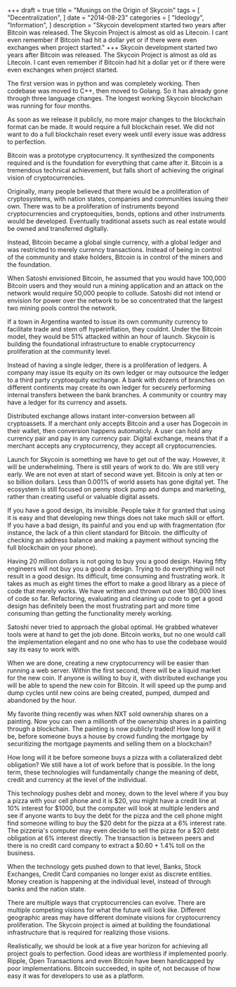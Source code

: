 +++
draft = true
title = "Musings on the Origin of Skycoin"
tags = [
    "Decentralization",
]
date = "2014-08-23"
categories = [
    "Ideology",
    "Information",
]
description = "Skycoin development started two years after Bitcoin was released. The Skycoin Project is almost as old as Litecoin. I cant even remember if Bitcoin had hit a dollar yet or if there were even exchanges when project started."
+++
Skycoin development started two years after Bitcoin was released. The Skycoin Project is almost as old as Litecoin. I cant even remember if Bitcoin had hit a dollar yet or if there were even exchanges when project started.

The first version was in python and was completely working. Then codebase was moved to C++, then moved to Golang. So it has already gone through three language changes. The longest working Skycoin blockchain was running for four months.

As soon as we release it publicly, no more major changes to the blockchain format can be made. It would require a full blockchain reset. We did not want to do a full blockchain reset every week until every issue was address to perfection.

Bitcoin was a prototype cryptocurrency. It synthesized the components required and is the foundation for everything that came after it. Bitcoin is a tremendous technical achievement, but falls short of achieving the original vision of cryptocurrencies.

Originally, many people believed that there would be a proliferation of cryptosystems, with nation states, companies and communities issuing their own. There was to be a proliferation of instruments beyond cryptocurrencies and cryptoequities, bonds, options and other instruments would be developed. Eventually traditional assets such as real estate would be owned and transferred digitally.

Instead, Bitcoin became a global single currency, with a global ledger and was restricted to merely currency transactions. Instead of being in control of the community and stake holders, Bitcoin is in control of the miners and the foundation.

When Satoshi envisioned Bitcoin, he assumed that you would have 100,000 Bitcoin users and they would run a mining application and an attack on the network would require 50,000 people to collude. Satoshi did not intend or envision for power over the network to be so concentrated that the largest two mining pools control the network.

If a town in Argentina wanted to issue its own community currency to facilitate trade and stem off hyperinflation, they couldnt. Under the Bitcoin model, they would be 51% attacked within an hour of launch. Skycoin is building the foundational infrastructure to enable cryptocurrency proliferation at the community level.

Instead of having a single ledger, there is a proliferation of ledgers. A company may issue its equity on its own ledger or may outsource the ledger to a third party cryptoequity exchange. A bank with dozens of branches on different continents may create its own ledger for securely performing internal transfers between the bank branches. A community or country may have a ledger for its currency and assets.

Distributed exchange allows instant inter-conversion between all cryptoassets. If a merchant only accepts Bitcoin and a user has Dogecoin in their wallet, then conversion happens automaticly. A user can hold any currency pair and pay in any currency pair. Digital exchange, means that if a merchant accepts any cryptocurrency, they accept all cryptocurrencies.

Launch for Skycoin is something we have to get out of the way. However, it will be underwhelming. There is still years of work to do. We are still very early. We are not even at start of second wave yet. Bitcoin is only at ten or so billion dollars. Less than 0.001% of world assets has gone digital yet. The ecosystem is still focused on penny stock pump and dumps and marketing, rather than creating useful or valuable digital assets.

If you have a good design, its invisible. People take it for granted that using it is easy and that developing new things does not take much skill or effort. If you have a bad design, its painful and you end up with fragmentation (for instance, the lack of a thin client standard for Bitcoin. the difficulty of checking an address balance and making a payment without syncing the full blockchain on your phone).

Having 20 million dollars is not going to buy you a good design. Having fifty engineers will not buy you a good a design. Trying to do everything will not result in a good design. Its difficult, time consuming and frustrating work. It takes as much as eight times the effort to make a good library as a piece of code that merely works. We have written and thrown out over 180,000 lines of code so far. Refactoring, evaluating and cleaning up code to get a good design has definitely been the most frustrating part and more time consuming than getting the functionality merely working.

Satoshi never tried to approach the global optimal. He grabbed whatever tools were at hand to get the job done. Bitcoin works, but no one would call the implementation elegant and no one who has to use the codebase would say its easy to work with.

When we are done, creating a new cryptocurrency will be easier than running a web server. Within the first second, there will be a liquid market for the new coin. If anyone is willing to buy it, with distributed exchange you will be able to spend the new coin for Bitcoin. It will speed up the pump and dump cycles until new coins are being created, pumped, dumped and abandoned by the hour.

My favorite thing recently was when NXT sold ownership shares on a painting. Now you can own a millionth of the ownership shares in a painting through a blockchain. The painting is now publicly traded! How long will it be, before someone buys a house by crowd funding the mortgage by securitizing the mortgage payments and selling them on a blockchain?

How long will it be before someone buys a pizza with a collateralized debt obligation? We still have a lot of work before that is possible. In the long term, these technologies will fundamentally change the meaning of debt, credit and currency at the level of the individual.

This technology pushes debt and money, down to the level where if you buy a pizza with your cell phone and it is $20, you might have a credit line at 10% interest for $1000, but the computer will look at multiple lenders and see if anyone wants to buy the debt for the pizza and the cell phone might find someone willing to buy the $20 debt for the pizza at a 6% interest rate. The pizzeria's computer may even decide to sell the pizza for a $20 debt obligation at 6% interest directly. The transaction is between peers and there is no credit card company to extract a $0.60 + 1.4% toll on the business.

When the technology gets pushed down to that level, Banks, Stock Exchanges, Credit Card companies no longer exist as discrete entities. Money creation is happening at the individual level, instead of through banks and the nation state.

There are multiple ways that cryptocurrencies can evolve. There are multiple competing visions for what the future will look like. Different geographic areas may have different dominate visions for cryptocurrency proliferation. The Skycoin project is aimed at building the foundational infrastructure that is required for realizing those visions.

Realistically, we should be look at a five year horizon for achieving all project goals to perfection. Good ideas are worthless if implemented poorly. Ripple, Open Transactions and even Bitcoin have been handicapped by poor implementations. Bitcoin succeeded, in spite of, not because of how easy it was for developers to use as a platform.
